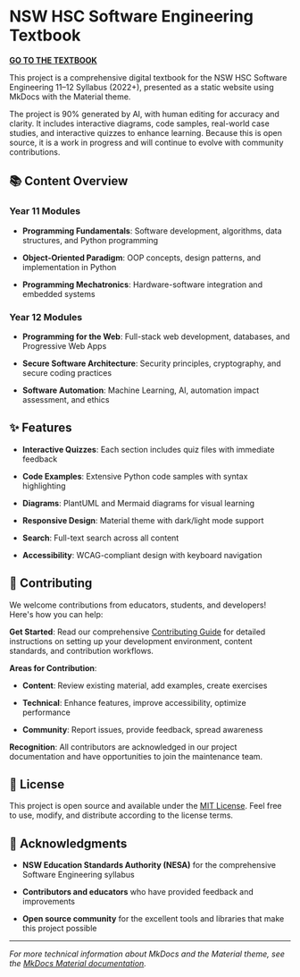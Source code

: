 
# NSW HSC Software Engineering Textbook

[**GO TO THE TEXTBOOK**](https://eatham532.github.io/Software-Engineering-HSC-Textbook/)

This project is a comprehensive digital textbook for the NSW HSC Software Engineering 11–12 Syllabus (2022+), presented as a static website using MkDocs with the Material theme.

The project is 90% generated by AI, with human editing for accuracy and clarity. It includes interactive diagrams, code samples, real-world case studies, and interactive quizzes to enhance learning. Because this is open source, it is a work in progress and will continue to evolve with community contributions.

## 📚 Content Overview

### Year 11 Modules

- **Programming Fundamentals**: Software development, algorithms, data structures, and Python programming

- **Object-Oriented Paradigm**: OOP concepts, design patterns, and implementation in Python  

- **Programming Mechatronics**: Hardware-software integration and embedded systems

### Year 12 Modules

- **Programming for the Web**: Full-stack web development, databases, and Progressive Web Apps

- **Secure Software Architecture**: Security principles, cryptography, and secure coding practices

- **Software Automation**: Machine Learning, AI, automation impact assessment, and ethics

## ✨ Features

- **Interactive Quizzes**: Each section includes quiz files with immediate feedback

- **Code Examples**: Extensive Python code samples with syntax highlighting

- **Diagrams**: PlantUML and Mermaid diagrams for visual learning

- **Responsive Design**: Material theme with dark/light mode support

- **Search**: Full-text search across all content

- **Accessibility**: WCAG-compliant design with keyboard navigation

## 🤝 Contributing

We welcome contributions from educators, students, and developers! Here's how you can help:

**Get Started**: Read our comprehensive [Contributing Guide](CONTRIBUTING.md) for detailed instructions on setting up your development environment, content standards, and contribution workflows.

**Areas for Contribution**:

- **Content**: Review existing material, add examples, create exercises

- **Technical**: Enhance features, improve accessibility, optimize performance  

- **Community**: Report issues, provide feedback, spread awareness

**Recognition**: All contributors are acknowledged in our project documentation and have opportunities to join the maintenance team.

## 📄 License

This project is open source and available under the [MIT License](LICENSE). Feel free to use, modify, and distribute according to the license terms.

## 🙏 Acknowledgments

- **NSW Education Standards Authority (NESA)** for the comprehensive Software Engineering syllabus

- **Contributors and educators** who have provided feedback and improvements

- **Open source community** for the excellent tools and libraries that make this project possible

---

*For more technical information about MkDocs and the Material theme, see the [MkDocs Material documentation](https://squidfunk.github.io/mkdocs-material/).*
